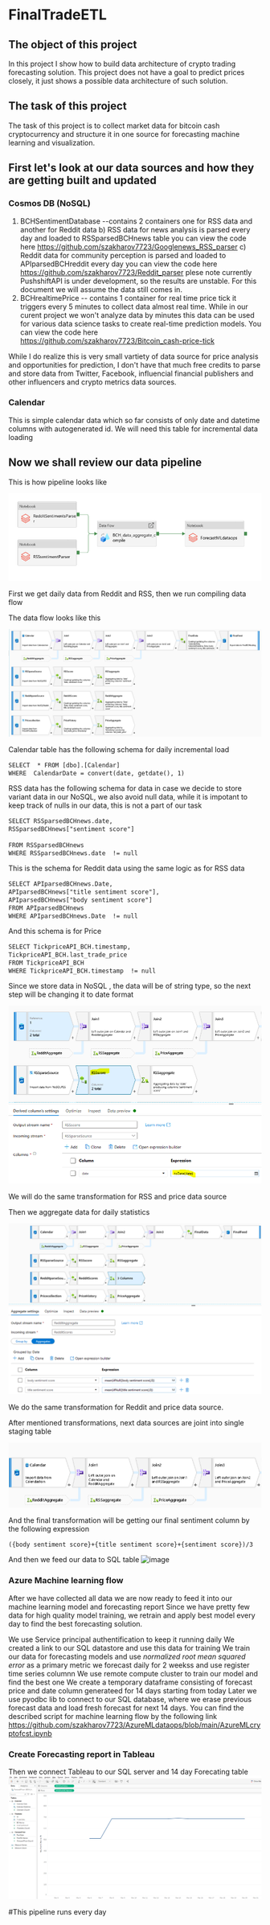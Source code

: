 # FinalTradeETL
## The object of this project
In this project I show how to build data architecture of crypto trading forecasting solution. This project does not have a goal to predict prices closely, it just shows a possible data architecture of such solution.

## The task of this project
The task of this project is to collect market data for bitcoin cash cryptocurrency and structure it in one source for forecasting machine learning and visualization.


## First let's look at our data sources and how they are getting built and updated

### Cosmos DB (NoSQL)
  1) BCHSentimentDatabase --contains 2 containers one for RSS data and another for Reddit data
    b) RSS data for news analysis is parsed every day and loaded to RSSparsedBCHnews table you can view the code here https://github.com/szakharov7723/Googlenews_RSS_parser
    c) Reddit data for community perception is parsed and loaded to APIparsedBCHreddit every day you can view the code here https://github.com/szakharov7723/Reddit_parser plese note currently PushshiftAPI is under development, so the results are unstable. For this document we will assume the data still comes in.
  2) BCHrealtimePrice -- contains 1 container for real time price tick it triggers every 5 minutes to collect data almost real time. While in our curent project we won't analyze data by minutes this data can be used for various data science tasks to create real-time prediction models. You can view the code here https://github.com/szakharov7723/Bitcoin_cash-price-tick


While I do realize this is very small vartiety of data source for price analysis and opportunities for prediction, I don't have that much free credits to parse and store data from Twitter, Facebook, influencial financial publishers and other influencers and crypto metrics data sources.


### Calendar

This is simple calendar data which so far consists of only date and datetime columns with autogenerated id. We will need this table for incremental data loading


## Now we shall review our data pipeline
This is how pipeline looks like 

![alt text](https://github.com/szakharov7723/FinalTradeETL/blob/main/ETL.PNG "ETL pipeline")
 
 First we get daily data from Reddit and RSS, then we run compiling data flow
 
 The data flow looks like this
 
 ![alt text](https://github.com/szakharov7723/FinalTradeETL/blob/main/ETL_data_flow.PNG "ETL data flow")
 

 Calendar table has the following schema for daily incremental load

```
SELECT  * FROM [dbo].[Calendar]
WHERE  CalendarDate = convert(date, getdate(), 1)
```

RSS data has the following schema for data in case we decide to store variant data in our NoSQL, we also avoid null data, while it is impotant to keep track of nulls in our data, this is not a part of our task  

```
SELECT RSSparsedBCHnews.date,
RSSparsedBCHnews["sentiment score"] 

FROM RSSparsedBCHnews
WHERE RSSparsedBCHnews.date  != null
```
This is the schema for Reddit data using the same logic as for RSS data

```
SELECT APIparsedBCHnews.Date,
APIparsedBCHnews["title sentiment score"],
APIparsedBCHnews["body sentiment score"]
FROM APIparsedBCHnews
WHERE APIparsedBCHnews.Date  != null
```

And this schema is for Price
```
SELECT TickpriceAPI_BCH.timestamp,
TickpriceAPI_BCH.last_trade_price
FROM TickpriceAPI_BCH
WHERE TickpriceAPI_BCH.timestamp  != null
```
Since we store data in NoSQL , the data will be of string type, so the next step will be changing it to date format

![alt text](https://github.com/szakharov7723/FinalTradeETL/blob/main/RSSscore.PNG "RSS formatting")

We will do the same transformation for RSS and price data source


Then we aggregate data for daily statistics

![alt text](https://github.com/szakharov7723/FinalTradeETL/blob/main/Aggregatetransform.PNG "Reddit Aggregate")



We do the same transformation for Reddit and price data source.

After mentioned transformations, next data sources are joint into single staging table

![alt text](https://github.com/szakharov7723/FinalTradeETL/blob/main/Joins.PNG "Final join")

And the final transformation will be getting our final sentiment column by the following expression
```
({body sentiment score}+{title sentiment score}+{sentiment score})/3
```

And then we feed our data to SQL table
![image](https://user-images.githubusercontent.com/59535392/109377445-6b45d480-7899-11eb-8d64-456c9f811c25.png)



### Azure Machine learning flow
After we have collected all data we are now ready to feed it into our machine learning model and forecasting report
Since we have pretty few data for high quality model training,  we retrain and apply best model every day to find the best forecasting solution.


We use Service principal authentification to keep it running daily
We created a link to our SQL datastore and use this data for training
We train our data for forecasting models and use *normalized root mean squared error* as a primary metric
we forecast daily for 2 weekss and use register time series columnn
We use remote compute cluster to train our model and find the best one
We create a temporary dataframe consisting of forecast price and date column generateed for 14 days starting from today
Later we use pyodbc lib to connect to our SQL database, where we erase previous forecast data and load fresh forecast for next 14 days.
You can find the described script for machine learning flow by the following link https://github.com/szakharov7723/AzureMLdataops/blob/main/AzureMLcryptofcst.ipynb


### Create Forecasting report in Tableau  

Then we connect Tableau to our SQL server and 14 day Forecating table
![image](https://github.com/szakharov7723/FinalTradeETL/blob/main/Forecast_report.PNG "Forecast report")




#This pipeline runs every day
